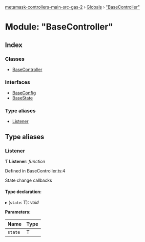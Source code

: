 [metamask-controllers-main-src-gas-2](../README.md) › [Globals](../globals.md) › ["BaseController"](_basecontroller_.md)

# Module: "BaseController"

## Index

### Classes

* [BaseController](../classes/_basecontroller_.basecontroller.md)

### Interfaces

* [BaseConfig](../interfaces/_basecontroller_.baseconfig.md)
* [BaseState](../interfaces/_basecontroller_.basestate.md)

### Type aliases

* [Listener](_basecontroller_.md#listener)

## Type aliases

###  Listener

Ƭ **Listener**: *function*

Defined in BaseController.ts:4

State change callbacks

#### Type declaration:

▸ (`state`: T): *void*

**Parameters:**

Name | Type |
------ | ------ |
`state` | T |
